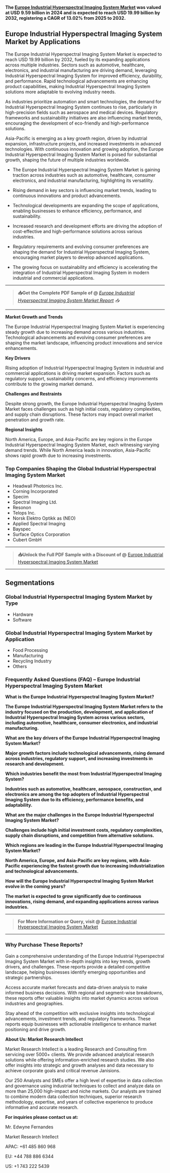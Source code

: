 <p><strong>The <a href="https://www.marketresearchintellect.com/download-sample/?rid=1056427&amp;utm_source=Pulse-April-Europe&amp;utm_medium=852">Europe Industrial Hyperspectral Imaging System Market</a> was valued at USD 9.59 billion in 2024 and is expected to reach USD 19.99 billion by 2032, registering a CAGR of 13.02% from 2025 to 2032.</strong></p><h2>Europe Industrial Hyperspectral Imaging System Market by Applications&nbsp;</h2><p><p>The Europe Industrial Hyperspectral Imaging System Market is expected to reach USD 19.99 billion by 2032, fueled by its expanding applications across multiple industries. Sectors such as automotive, healthcare, electronics, and industrial manufacturing are driving demand, leveraging Industrial Hyperspectral Imaging System for improved efficiency, durability, and performance. Rapid technological advancements are enhancing product capabilities, making Industrial Hyperspectral Imaging System solutions more adaptable to evolving industry needs.</p><p>As industries prioritize automation and smart technologies, the demand for Industrial Hyperspectral Imaging System continues to rise, particularly in high-precision fields such as aerospace and medical devices. Regulatory frameworks and sustainability initiatives are also influencing market trends, encouraging the development of eco-friendly and high-performance solutions.</p><p>Asia-Pacific is emerging as a key growth region, driven by industrial expansion, infrastructure projects, and increased investments in advanced technologies. With continuous innovation and growing adoption, the Europe Industrial Hyperspectral Imaging System Market is poised for substantial growth, shaping the future of multiple industries worldwide.</p></p><ul><li><p>The Europe Industrial Hyperspectral Imaging System Market is gaining traction across industries such as automotive, healthcare, consumer electronics, and industrial manufacturing, highlighting its versatility.</p></li><li><p>Rising demand in key sectors is influencing market trends, leading to continuous innovations and product advancements.</p></li><li><p>Technological developments are expanding the scope of applications, enabling businesses to enhance efficiency, performance, and sustainability.</p></li><li><p>Increased research and development efforts are driving the adoption of cost-effective and high-performance solutions across various industries.</p></li><li><p>Regulatory requirements and evolving consumer preferences are shaping the demand for Industrial Hyperspectral Imaging System, encouraging market players to develop advanced applications.</p></li><li><p>The growing focus on sustainability and efficiency is accelerating the integration of Industrial Hyperspectral Imaging System in modern industrial and commercial applications.</p></li></ul><hr /><blockquote><p><strong><span class="font-[700]">📥Get the Complete PDF Sample of @ </span></strong><em><span class="font-[700]"><a href="https://www.marketresearchintellect.com/download-sample/?rid=1056427&amp;utm_source=Pulse-April-Europe&amp;utm_medium=852" target="_blank" data-tracking-control-name="article-ssr-frontend-pulse_little-text-block" data-tracking-will-navigate="" data-test-link="">Europe Industrial Hyperspectral Imaging System Market Report</a>&nbsp;📥</span></em></p></blockquote><hr /><p class="" data-start="77" data-end="360"><strong data-start="77" data-end="105">Market Growth and Trends</strong></p><p class="" data-start="77" data-end="360">The Europe Industrial Hyperspectral Imaging System Market is experiencing steady growth due to increasing demand across various industries. Technological advancements and evolving consumer preferences are shaping the market landscape, influencing product innovations and service enhancements.</p><p class="" data-start="362" data-end="606"><strong data-start="362" data-end="377">Key Drivers</strong></p><p class="" data-start="362" data-end="606">Rising adoption of Industrial Hyperspectral Imaging System in industrial and commercial applications is driving market expansion. Factors such as regulatory support, sustainability concerns, and efficiency improvements contribute to the growing market demand.</p><p class="" data-start="608" data-end="849"><strong data-start="608" data-end="637">Challenges and Restraints</strong></p><p class="" data-start="608" data-end="849">Despite strong growth, the Europe Industrial Hyperspectral Imaging System Market faces challenges such as high initial costs, regulatory complexities, and supply chain disruptions. These factors may impact overall market penetration and growth rate.</p><p class="" data-start="851" data-end="1095"><strong data-start="851" data-end="872">Regional Insights</strong></p><p class="" data-start="851" data-end="1095">North America, Europe, and Asia-Pacific are key regions in the Europe Industrial Hyperspectral Imaging System Market, each witnessing varying demand trends. While North America leads in innovation, Asia-Pacific shows rapid growth due to increasing investments.</p><p><h3>Top Companies Shaping the Global Industrial Hyperspectral Imaging System Market </h3><ul><li>Headwall Photonics Inc.</li><li>Corning Incorporated</li><li>Specim</li><li>Spectral Imaging Ltd.</li><li>Resonon</li><li>Telops Inc.</li><li>Norsk Elektro Optikk as (NEO)</li><li>Applied Spectral Imaging</li><li>Bayspec</li><li>Surface Optics Corporation</li><li>Cubert GmbH</li></ul></p><hr /><blockquote><p><strong>📥Unlock the Full PDF Sample with a Discount of @</strong> <a href="https://www.marketresearchintellect.com/ask-for-discount/?rid=1056427&amp;utm_source=Pulse-April-Europe&amp;utm_medium=852">Europe Industrial Hyperspectral Imaging System Market</a></p></blockquote><hr /><p><h2>Segmentations</h2><h3>Global Industrial Hyperspectral Imaging System Market by Type</h3><ul><li>Hardware</li><li>Software</li></ul><h3>Global Industrial Hyperspectral Imaging System Market by Application</h3><ul><li>Food Processing</li><li>Manufacturing</li><li>Recycling Industry</li><li>Others</li></ul></p><h3><strong>Frequently Asked Questions (FAQ) &ndash; Europe Industrial Hyperspectral Imaging System Market</strong></h3><p><strong>What is the Europe Industrial Hyperspectral Imaging System Market?</strong></p><p><strong>The Europe Industrial Hyperspectral Imaging System Market refers to the industry focused on the production, development, and application of Industrial Hyperspectral Imaging System across various sectors, including automotive, healthcare, consumer electronics, and industrial manufacturing.</strong></p><p><strong>What are the key drivers of the Europe Industrial Hyperspectral Imaging System Market?</strong></p><p><strong>Major growth factors include technological advancements, rising demand across industries, regulatory support, and increasing investments in research and development.</strong></p><p><strong>Which industries benefit the most from Industrial Hyperspectral Imaging System?</strong></p><p><strong>Industries such as automotive, healthcare, aerospace, construction, and electronics are among the top adopters of Industrial Hyperspectral Imaging System due to its efficiency, performance benefits, and adaptability.</strong></p><p><strong>What are the major challenges in the Europe Industrial Hyperspectral Imaging System Market?</strong></p><p><strong>Challenges include high initial investment costs, regulatory complexities, supply chain disruptions, and competition from alternative solutions.</strong></p><p><strong>Which regions are leading in the Europe Industrial Hyperspectral Imaging System Market?</strong></p><p><strong>North America, Europe, and Asia-Pacific are key regions, with Asia-Pacific experiencing the fastest growth due to increasing industrialization and technological advancements.</strong></p><p><strong>How will the Europe Industrial Hyperspectral Imaging System Market evolve in the coming years?</strong></p><p><strong>The market is expected to grow significantly due to continuous innovations, rising demand, and expanding applications across various industries.</strong></p><hr /><blockquote><p><span class="font-[700]"><strong>For More Information or Query, visit&nbsp;@</strong>&nbsp;</span><span class="font-[700]"><a href="https://www.marketresearchintellect.com/product/industrial-hyperspectral-imaging-system-market/?utm_source=Linkedin&utm_medium=852" target="_blank" data-tracking-control-name="article-ssr-frontend-pulse_little-text-block" data-tracking-will-navigate="" data-test-link="">Europe Industrial Hyperspectral Imaging System Market</a></span></p></blockquote><hr /><h3><strong data-start="0" data-end="31">Why Purchase These Reports?</strong></h3><p class="" data-start="35" data-end="297">Gain a comprehensive understanding of the Europe Industrial Hyperspectral Imaging System Market with in-depth insights into key trends, growth drivers, and challenges. These reports provide a detailed competitive landscape, helping businesses identify emerging opportunities and strategic partnerships.</p><p class="" data-start="299" data-end="540">Access accurate market forecasts and data-driven analysis to make informed business decisions. With regional and segment-wise breakdowns, these reports offer valuable insights into market dynamics across various industries and geographies.</p><p class="" data-start="542" data-end="784">Stay ahead of the competition with exclusive insights into technological advancements, investment trends, and regulatory frameworks. These reports equip businesses with actionable intelligence to enhance market positioning and drive growth.</p><p><strong><span class="font-[700]">About Us: Market Research Intellect</span></strong></p><p><span class="">Market Research Intellect is a leading Research and Consulting firm servicing over 5000+ clients. We provide advanced analytical research solutions while offering information-enriched research studies.&nbsp;</span>We also offer insights into strategic and growth analyses and data necessary to achieve corporate goals and critical revenue Janisions.</p><p><span class="">Our 250 Analysts and SMEs offer a high level of expertise in data collection and governance using industrial techniques to collect and analyze data on more than 25,000 high-impact and niche markets. Our analysts are trained to combine modern data collection techniques, superior research methodology, expertise, and years of collective experience to produce informative and accurate research.</span></p><p><strong>For inquiries please contact us at:</strong></p><p>Mr. Edwyne Fernandes</p><p>Market Research Intellect</p><p>APAC: +61 485 860 968</p><p>EU: +44 788 886 6344</p><p>US: +1 743 222 5439</p>